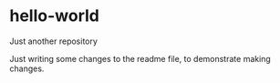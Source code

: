 # hello-world
Just another repository

Just writing some changes to the readme file, to demonstrate making changes.
